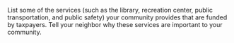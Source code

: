 List some of the services (such as the library, recreation center, public transportation, and public safety) your community provides that are funded by taxpayers. Tell your neighbor why these services are important to your community.
